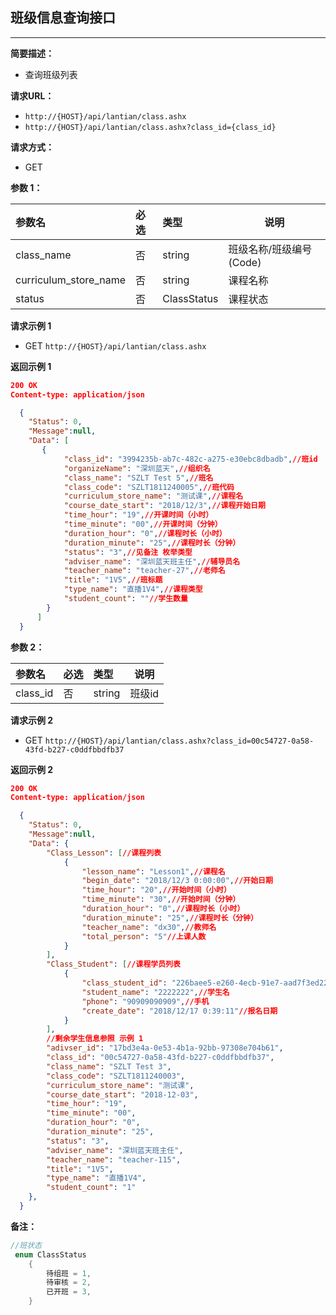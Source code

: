     
## 班级信息查询接口
--------------------
**简要描述：** 

- 查询班级列表

**请求URL：** 
- `http://{HOST}/api/lantian/class.ashx`
- `http://{HOST}/api/lantian/class.ashx?class_id={class_id}`
  
**请求方式：**
- GET 

**参数 1：** 

|参数名|必选|类型|说明|
|:----    |:---|:----- |-----   |
|class_name    |否  |string |班级名称/班级编号(Code)   |
|curriculum_store_name    |否  |string |课程名称   |
|status    |否  |ClassStatus |课程状态   |

 **请求示例 1**

- GET `http://{HOST}/api/lantian/class.ashx`

 **返回示例 1**

``` json
200 OK
Content-type: application/json

  {
    "Status": 0,
    "Message":null,
    "Data": [
       {
            "class_id": "3994235b-ab7c-482c-a275-e30ebc8dbadb",//班id
            "organizeName": "深圳蓝天",//组织名
            "class_name": "SZLT Test 5",//班名
            "class_code": "SZLT1811240005",//班代码
            "curriculum_store_name": "测试课",//课程名
            "course_date_start": "2018/12/3",//课程开始日期
            "time_hour": "19",//开课时间（小时）
            "time_minute": "00",//开课时间（分钟）
            "duration_hour": "0",//课程时长（小时）
            "duration_minute": "25",//课程时长（分钟）
            "status": "3",//见备注 枚举类型
            "adviser_name": "深圳蓝天班主任",//辅导员名
            "teacher_name": "teacher-27",//老师名
            "title": "1V5",//班标题
            "type_name": "直播1V4",//课程类型
            "student_count": ""//学生数量
        }
      ]
  }
```

**参数 2：** 

|参数名|必选|类型|说明|
|:----    |:---|:----- |-----   |
|class_id |否  |string |班级id   |

 **请求示例 2**

- GET `http://{HOST}/api/lantian/class.ashx?class_id=00c54727-0a58-43fd-b227-c0ddfbbdfb37`

 **返回示例 2**

``` json
200 OK
Content-type: application/json

  {
    "Status": 0,
    "Message":null,
    "Data": {
        "Class_Lesson": [//课程列表
            {
                "lesson_name": "Lesson1",//课程名
                "begin_date": "2018/12/3 0:00:00",//开始日期
                "time_hour": "20",//开始时间（小时）
                "time_minute": "30",//开始时间（分钟）
                "duration_hour": "0",//课程时长（小时）
                "duration_minute": "25",//课程时长（分钟）
                "teacher_name": "dx30",//教师名
                "total_person": "5"//上课人数
            }
        ],
        "Class_Student": [//课程学员列表
            {
                "class_student_id": "226baee5-e260-4ecb-91e7-aad7f3ed2203",//学生id
                "student_name": "2222222",//学生名
                "phone": "90909090909",//手机
                "create_date": "2018/12/17 0:39:11"//报名日期
            }
        ],
        //剩余学生信息参照 示例 1
        "adivser_id": "17bd3e4a-0e53-4b1a-92bb-97308e704b61",
        "class_id": "00c54727-0a58-43fd-b227-c0ddfbbdfb37",
        "class_name": "SZLT Test 3",
        "class_code": "SZLT1811240003",
        "curriculum_store_name": "测试课",
        "course_date_start": "2018-12-03",
        "time_hour": "19",
        "time_minute": "00",
        "duration_hour": "0",
        "duration_minute": "25",
        "status": "3",
        "adviser_name": "深圳蓝天班主任",
        "teacher_name": "teacher-115",
        "title": "1V5",
        "type_name": "直播1V4",
        "student_count": "1"
    },
  }
```


**备注：** 
``` csharp
//班状态
 enum ClassStatus
    {
        待组班 = 1,
        待审核 = 2,
        已开班 = 3,
    }
```